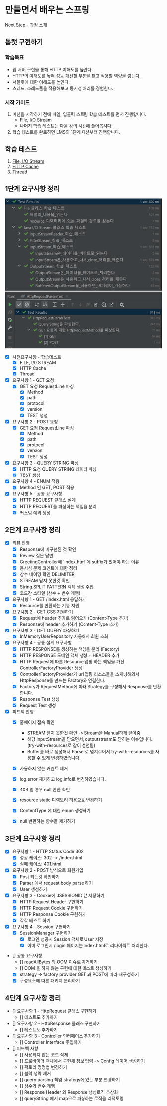 # 만들면서 배우는 스프링
[Next Step - 과정 소개](https://edu.nextstep.camp/c/4YUvqn9V)

## 톰캣 구현하기

### 학습목표
- 웹 서버 구현을 통해 HTTP 이해도를 높인다.
- HTTP의 이해도를 높혀 성능 개선할 부분을 찾고 적용할 역량을 쌓는다.
- 서블릿에 대한 이해도를 높인다.
- 스레드, 스레드풀을 적용해보고 동시성 처리를 경험한다.

### 시작 가이드
1. 미션을 시작하기 전에 파일, 입출력 스트림 학습 테스트를 먼저 진행합니다.
   - [File, I/O Stream](study/src/test/java/study)
   - 나머지 학습 테스트는 다음 강의 시간에 풀어봅시다.
2. 학습 테스트를 완료하면 LMS의 1단계 미션부터 진행합니다.

## 학습 테스트
1. [File, I/O Stream](study/src/test/java/study)
2. [HTTP Cache](study/src/test/java/cache)
3. [Thread](study/src/test/java/thread)


## 1단계 요구사항 정리
![fileImage](./image/filetest.png)
![fileImage](./image/requirement1test.png)
- [x] 사전요구사항 - 학습테스트
  - [x] FILE, I/0 STREAM
  - [x] HTTP Cache
  - [x] Thread
- [x] 요구사항 1 - GET 요청
   - [x] GET 요청 RequestLine 파싱
     - [x] Method
     - [x] path
     - [x] protocol
     - [x] version
     - [x] TEST 생성
- [x] 요구사항 2 - POST 요청
  - [x] GET 요청 RequestLine 파싱
    - [x] Method
    - [x] path
    - [x] protocol
    - [x] version
    - [x] TEST 생성
- [x] 요구사항 3 - QUERY STRING 파싱 
  - [x] HTTP 요청 QUERY STRING 데이터 파싱
  - [x] TEST 생성
- [x] 요구사항 4 - ENUM 적용
  - [x] Method 인 GET, POST 적용
- [x] 요구사항 5 - 공통 요구사항
  - [x] HTTP REQUEST 클래스 설계
  - [x] HTTP REQUEST를 파싱하는 책임을 분리
  - [x] 커스텀 예외 생성

## 2단계 요구사항 정리
- [x] 리뷰 반영 
  - [x] Response에 미구현된 것 확인
  - [x] Review 질문 답변
  - [x] GreetingController에 'index.html'에 suffix가 있어야 하는 이유
  - [x] 동시성 문제 코멘트에 대한 정리
  - [x] 상수 네이밍 확인 DELIMITER
  - [x] STREAM 닫지 못한것 확인
  - [x] String.SPLIT PATTERN 객체 생성 주입
  - [x] 코드간 스타일 (상수 + 변수 개행)
- [x] 요구사항 1 - GET /index.html 응답하기
  - [x] Resource를 반환하는 기능 지원
- [x] 요구사항 2 - GET CSS 지원하기
  - [x] Request에 header 추가로 읽어오기 (Content-Type 추가)
  - [x] Response에 header 추가하기 (Content-Type 추가)
- [x] 요구사항 3 - GET QUERY 파싱하기
  - [x] InMemoryUserRepository 사용해서 회원 조회
- [x] 요구사항 4 - 공통 설계 요구사항
  - [x] HTTP RESPONSE를 생성하는 책임을 분리 (Factory)
  - [x] HTTP RESPONSE 도메인 객체 생성 + HEADER 추가
  - [x] HTTP Request에 따른 Resource 맵핑 하는 책임을 가진 ControllerFactoryProvider 생성
  - [x] ControllerFactoryProvider가 url 맵핑 리소스들을 스캐닝해와서 HttpResponse를 만드는 Factory와 연결한다. 
  - [x] Factory가 RequestMethod에 따라 Strategy를 구성해서 Response를 반환합니다.
  - [x] Response Test 생성
  - [x] Request Test 생성

- [x] 피드백 반영
  - [x] 홈페이지 접속 확인
    - STREAM 닫지 못한것 확인 -> Stream을 Manual하게 닫아줌
    - 해당 inputStream을 닫으면서, outputstream도 닫히는 이슈입니다. (try-with-resources로 같이 선언됨)
    - Buffer를 바로 생성해서 Parser로 넘겨주어서 try-with-resources를 사용할 수 있게 변경하였습니다.
  - [x] 사용하지 않는 커멘트 제거
  - [x] log.error 제거하고 log.info로 변경하였습니다.
  - [x] 404 일 경우 null 반환 확인
  - [x] resource static 디렉토리 허용으로 변경하기
  - [x] ContentType 에 대한 enum 생성하기
  - [x] null 반환하는 함수들 제거하기


## 3단계 요구사항 정리
- [x] 요구사항 1 - HTTP Status Code 302
  - [x] 성공 케이스: 302 -> /index.html
  - [x] 실패 케이스: 401.html
- [x] 요구사항 2 - POST 방식으로 회원가입
  - [x] Post 되는것 확인하기
  - [x] Parser 에서 request body parse 하기
  - [x] User 생성하기
- [x] 요구사항 3 - Cookie에 JSESSIONID 값 저장하기
  - [x] HTTP Request Header 구현하기
  - [x] HTTP Request Cookie 구현하기
  - [x] HTTP Response Cookie 구현하기
  - [x] 각각 테스트 하기
- [x] 요구사항 4 - Session 구현하기
  - [x] SessionManager 구현하기
    - [x] 로그인 성공시 Session 객체로 User 저장
    - [x] 이미 로그인시 /login 페이지는 index.html로 리다이렉트 처리한다.
- [] 공통 요구사항
  - [] readAllBytes 의 OOM 이슈로 제거하기
  - [] OOM 을 하지 않는 구현에 대한 테스트 생성하기
  - [x] strategy -> factory provider GET 과 POST에 따라 재구성하기
  - [x] 구성요소에 따른 패키지 분리하기

## 4단계 요구사항 정리
- [] 요구사항 1 - HttpRequest 클래스 구현하기 
  - [] 테스트도 추가하기
- [] 요구사항 2 - HttpResponse 클래스 구현하기
  - [] 테스트도 추가하기
- [] 요구사항 3 - Controller 인터페이스 추가하기
  - [] Controller Interface 주입하기
- [] 피드백 사항
  - [] 사용되지 않는 코드 삭제
  - [] 프로바이더 객체에서 구현체 정보 입력 -> Config 레이어 생성하기
  - [] 팩토리 명명법 변경하기
  - [] 블럭 생략 제거
  - [] query parsing 책임 strategy에 있는 부분 변경하기
  - [] 상수와 변수 개행
  - [] Response Header 와 Response 생성로직 추상화
  - [] queryString 에서 map으로 파싱하는 로직을 리팩토링
